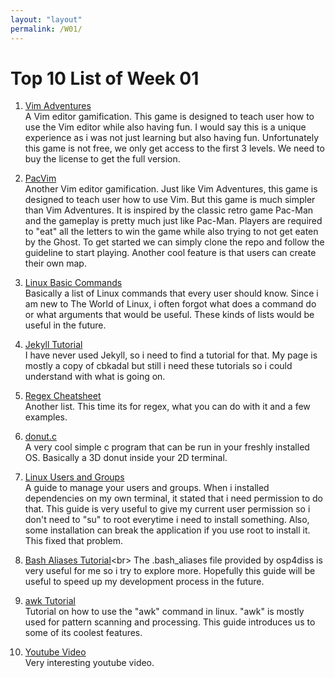 ```yaml
---
layout: "layout"
permalink: /W01/
---
```


# Top 10 List of Week 01

1. [Vim Adventures](https://vim-adventures.com)<br>
A Vim editor gamification.
This game is designed to teach user how to use the Vim editor while also having fun.
I would say this is a unique experience as i was not just learning but also having fun.
Unfortunately this game is not free, we only get access to the first 3 levels.
We need to buy the license to get the full version.

2. [PacVim](https://github.com/jmoon018/PacVim)<br>
Another Vim editor gamification.
Just like Vim Adventures, this game is designed to teach user how to use Vim.
But this game is much simpler than Vim Adventures.
It is inspired by the classic retro game Pac-Man and the gameplay is pretty much just like Pac-Man.
Players are required to "eat" all the letters to win the game while also trying to not get eaten by the Ghost.
To get started we can simply clone the repo and follow the guideline to start playing.
Another cool feature is that users can create their own map.

3. [Linux Basic Commands](https://www.hostinger.com/tutorials/linux-commands)<br>
Basically a list of Linux commands that every user should know.
Since i am new to The World of Linux, i often forgot what does a command do or what arguments that would be useful.
These kinds of lists would be useful in the future.

4. [Jekyll Tutorial](https://jekyllrb.com/tutorials/video-walkthroughs/)<br>
I have never used Jekyll, so i need to find a tutorial for that.
My page is mostly a copy of cbkadal but still i need these tutorials so i could understand with what is going on.

5. [Regex Cheatsheet](https://medium.com/factory-mind/regex-tutorial-a-simple-cheatsheet-by-examples-649dc1c3f285)<br>
Another list. This time its for regex, what you can do with it and a few examples.

6. [donut.c](https://www.a1k0n.net/2011/07/20/donut-math.html)<br>
A very cool simple c program that can be run in your freshly installed OS.
Basically a 3D donut inside your 2D terminal.

7. [Linux Users and Groups](https://www.linode.com/docs/guides/linux-users-and-groups/)<br>
A guide to manage your users and groups.
When i installed dependencies on my own terminal, it stated that i need permission to do that.
This guide is very useful to give my current user permission so i don't need to "su" to root everytime i need to install something.
Also, some installation can break the application if you use root to install it.
This fixed that problem.

8. [Bash Aliases Tutorial](https://opensource.com/article/19/7/bash-aliases#:~:text=A%20Bash%20alias%20is%20a,be%20loaded%20by%20%24HOME%2F.)<br>
The .bash_aliases file provided by osp4diss is very useful for me so i try to explore more.
Hopefully this guide will be useful to speed up my development process in the future.

9. [awk Tutorial](https://www.howtogeek.com/562941/how-to-use-the-awk-command-on-linux/)<br>
Tutorial on how to use the "awk" command in linux.
"awk" is mostly used for pattern scanning and processing.
This guide introduces us to some of its coolest features.

10. [Youtube Video](https://www.youtube.com/watch?v=FU2cyLDnMlo)<br>
Very interesting youtube video.
